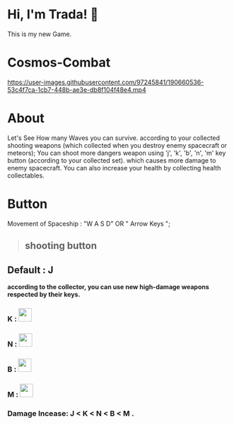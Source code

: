 # Hi, I'm Trada! 👋

This is my new Game.

# Cosmos-Combat


https://user-images.githubusercontent.com/97245841/190660536-53c4f7ca-1cb7-448b-ae3e-db8f104f48e4.mp4


# About

Let's See How many Waves you can survive. according to your collected shooting weapons (which collected when you destroy enemy spacecraft or meteors); You can shoot more dangers weapon using 'j', 'k', 'b', 'n', 'm' key button (according to your collected set). which causes more damage to enemy spacecraft. You can also increase your health by collecting health collectables.

# Button 

Movement of Spaceship : "W A S D" OR " Arrow Keys ";
 
> ## shooting button

## Default : J

**according to the collector, you can use new high-damage weapons respected by their keys.**

### K : <img src="https://user-images.githubusercontent.com/97245841/190842244-e4900f46-0bbc-4cf0-8171-35545c7bff65.png" width="30" height="30" />

### N : <img src="https://user-images.githubusercontent.com/97245841/190842613-f1163668-d17c-4d71-aab8-2baad7076e52.png" width="30" height="30" />

### B : <img src="https://user-images.githubusercontent.com/97245841/190843284-894aa997-06e1-4d82-b161-d5795440dc05.png" width="30" height="30" />

### M : <img src="https://user-images.githubusercontent.com/97245841/190843376-9c060a4a-1f3a-4e7e-a659-0a8f0b506481.png" width="30" height="30" />

### Damage Incease: J < K < N < B < M .

